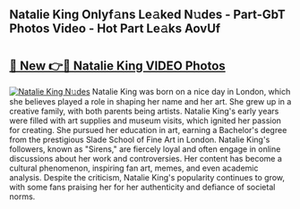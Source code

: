 ## Natalie King Onlyf𝚊ns Le𝚊ked N𝚞des - Part-GbT Photos Video - Hot Part Le𝚊ks AovUf

# <h2><a href="http://ab5939.deff.icu/?id=Natalie+King">🔗 New 👉🔴 Natalie King VIDEO Photos</a></h2>

[![Natalie King N𝚞des](https://i.imgur.com/rIISA9y.gif)](http://ab5939.deff.icu/?id=Natalie+King)
Natalie King was born on a nice day in London, which she believes played a role in shaping her name and her art. She grew up in a creative family, with both parents being artists. Natalie King's early years were filled with art supplies and museum visits, which ignited her passion for creating. She pursued her education in art, earning a Bachelor's degree from the prestigious Slade School of Fine Art in London. Natalie King's followers, known as "Sirens," are fiercely loyal and often engage in online discussions about her work and controversies. Her content has become a cultural phenomenon, inspiring fan art, memes, and even academic analysis. Despite the criticism, Natalie King's popularity continues to grow, with some fans praising her for her authenticity and defiance of societal norms.
